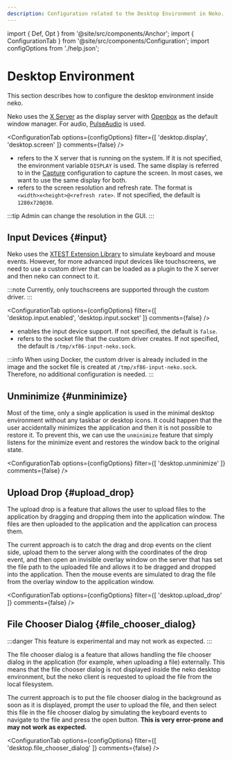 ```yaml
---
description: Configuration related to the Desktop Environment in Neko.
---
```


import { Def, Opt } from '@site/src/components/Anchor';
import { ConfigurationTab } from '@site/src/components/Configuration';
import configOptions from './help.json';

# Desktop Environment

This section describes how to configure the desktop environment inside neko.

Neko uses the [X Server](https://www.x.org/archive/X11R7.6/doc/man/man1/Xserver.1.xhtml) as the display server with [Openbox](http://openbox.org/wiki/Main_Page) as the default window manager. For audio, [PulseAudio](https://www.freedesktop.org/wiki/Software/PulseAudio/) is used.

<ConfigurationTab options={configOptions} filter={[
  'desktop.display',
  'desktop.screen'
]} comments={false} />

- <Def id="display" /> refers to the X server that is running on the system. If it is not specified, the environment variable `DISPLAY` is used. The same display is referred to in the [Capture](capture#video.display) configuration to capture the screen. In most cases, we want to use the same display for both.
- <Def id="screen" /> refers to the screen resolution and refresh rate. The format is `<width>x<height>@<refresh rate>`. If not specified, the default is `1280x720@30`.

:::tip
Admin can change the resolution in the GUI.
:::

## Input Devices {#input}

Neko uses the [XTEST Extension Library](https://www.x.org/releases/X11R7.7/doc/libXtst/xtestlib.html) to simulate keyboard and mouse events. However, for more advanced input devices like touchscreens, we need to use a custom driver that can be loaded as a plugin to the X server and then neko can connect to it.

:::note
Currently, only touchscreens are supported through the custom driver.
:::

<ConfigurationTab options={configOptions} filter={[
  'desktop.input.enabled',
  'desktop.input.socket'
]} comments={false} />

- <Def id="input.enabled" /> enables the input device support. If not specified, the default is `false`.
- <Def id="input.socket" /> refers to the socket file that the custom driver creates. If not specified, the default is `/tmp/xf86-input-neko.sock`.

:::info
When using Docker, the custom driver is already included in the image and the socket file is created at `/tmp/xf86-input-neko.sock`. Therefore, no additional configuration is needed.
:::

## Unminimize {#unminimize}

Most of the time, only a single application is used in the minimal desktop environment without any taskbar or desktop icons. It could happen that the user accidentally minimizes the application and then it is not possible to restore it. To prevent this, we can use the `unminimize` feature that simply listens for the minimize event and restores the window back to the original state.

<ConfigurationTab options={configOptions} filter={[
  'desktop.unminimize'
]} comments={false} />

## Upload Drop {#upload_drop}

The upload drop is a feature that allows the user to upload files to the application by dragging and dropping them into the application window. The files are then uploaded to the application and the application can process them.

The current approach is to catch the drag and drop events on the client side, upload them to the server along with the coordinates of the drop event, and then open an invisible overlay window on the server that has set the file path to the uploaded file and allows it to be dragged and dropped into the application. Then the mouse events are simulated to drag the file from the overlay window to the application window.

<ConfigurationTab options={configOptions} filter={[
  'desktop.upload_drop'
]} comments={false} />

## File Chooser Dialog {#file_chooser_dialog}

:::danger
This feature is experimental and may not work as expected.
:::

The file chooser dialog is a feature that allows handling the file chooser dialog in the application (for example, when uploading a file) externally. This means that the file chooser dialog is not displayed inside the neko desktop environment, but the neko client is requested to upload the file from the local filesystem.

The current approach is to put the file chooser dialog in the background as soon as it is displayed, prompt the user to upload the file, and then select this file in the file chooser dialog by simulating the keyboard events to navigate to the file and press the open button. **This is very error-prone and may not work as expected.**

<ConfigurationTab options={configOptions} filter={[
  'desktop.file_chooser_dialog'
]} comments={false} />
